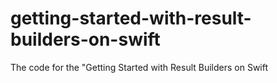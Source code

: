 # getting-started-with-result-builders-on-swift
The code for the "Getting Started with Result Builders on Swift
